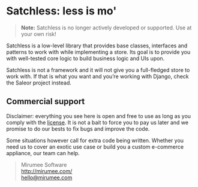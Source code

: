 Satchless: less is mo'
======================

> **Note:** Satchless is no longer actively developed or supported. Use at your own risk!


Satchless is a low-level library that provides base classes, interfaces and patterns to work with while implementing a store. Its goal is to provide you with well-tested core logic to build business logic and UIs upon.

Satchless is not a framework and it will not give you a full-fledged store to work with. If that is what you want and you’re working with Django, check the Saleor project instead.


Commercial support
------------------

Disclaimer: everything you see here is open and free to use as long as you comply with the [license](LICENSE). It is not a bait to force you to pay us later and we promise to do our bests to fix bugs and improve the code.

Some situations however call for extra code being written. Whether you need us to cover an exotic use case or build you a custom e-commerce appliance, our team can help.

> Mirumee Software  
> http://mirumee.com/  
> hello@mirumee.com

